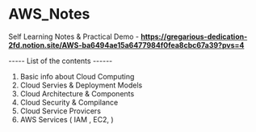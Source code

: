 # AWS_Notes

Self Learning Notes & Practical Demo -  **https://gregarious-dedication-2fd.notion.site/AWS-ba6494ae15a6477984f0fea8cbc67a39?pvs=4**


----- List of the contents ------

1) Basic info about Cloud Computing
2) Cloud Servies & Deployment Models
3) Cloud Architecture & Components
4) Cloud Security & Compilance
5) Cloud Service Provicers
6) AWS Services ( IAM , EC2, )



